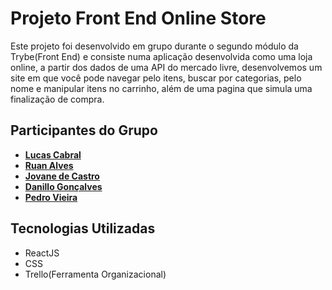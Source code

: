 # Projeto Front End Online Store
  Este projeto foi desenvolvido em grupo durante o segundo módulo da Trybe(Front End) e consiste numa aplicação desenvolvida como uma loja online, a partir dos dados de uma API do mercado livre, desenvolvemos um site em que você pode navegar pelo itens, buscar por categorias, pelo nome e manipular itens no carrinho, além de uma pagina que simula uma finalização de compra.

## Participantes do Grupo
  - **[Lucas Cabral](https://github.com/Lucas5k)**
  - **[Ruan Alves](https://github.com/RRAlves)**
  - **[Jovane de Castro](https://github.com/Cadavanaugh)**
  - **[Danillo Gonçalves](https://github.com/danillogoncalves)**
  - **[Pedro Vieira](https://github.com/pedrindev-ls)**

## Tecnologias Utilizadas
  - ReactJS
  - CSS
  - Trello(Ferramenta Organizacional)
